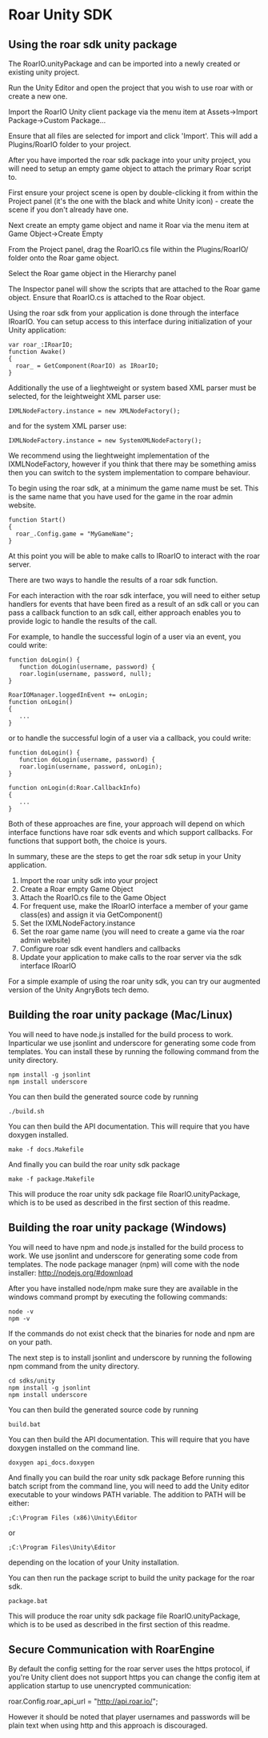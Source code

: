 # Roar Unity SDK

## Using the roar sdk unity package

The RoarIO.unityPackage and can be imported into a newly created or existing unity project.

Run the Unity Editor and open the project that you wish to use roar with or create a new one.

Import the RoarIO Unity client package via the menu item at
Assets->Import Package->Custom Package...

Ensure that all files are selected for import and click 'Import'.
This will add a Plugins/RoarIO folder to your project.

After you have imported the roar sdk package into your unity project, you will need to
setup an empty game object to attach the primary Roar script to.

First ensure your project scene is open by double-clicking it from within the Project panel (it's the
one with the black and white Unity icon) - create the scene if you don't already have one.

Next create an empty game object and name it Roar via the menu item at
Game Object->Create Empty

From the Project panel, drag the RoarIO.cs file within the Plugins/RoarIO/ folder onto the Roar game object.

Select the Roar game object in the Hierarchy panel

The Inspector panel will show the scripts that are attached to the Roar game object.
Ensure that RoarIO.cs is attached to the Roar object.

Using the roar sdk from your application is done through the interface IRoarIO.
You can setup access to this interface during initialization of your Unity application:

~~~
var roar_:IRoarIO;
function Awake()
{
  roar_ = GetComponent(RoarIO) as IRoarIO;
}
~~~

Additionally the use of a lieghtweight or system based XML parser must be selected,
for the leightweight XML parser use:

~~~
IXMLNodeFactory.instance = new XMLNodeFactory();
~~~

and for the system XML parser use:

~~~
IXMLNodeFactory.instance = new SystemXMLNodeFactory();
~~~

We recommend using the lieghtweight implementation of the IXMLNodeFactory, however
if you think that there may be something amiss then you can switch to the system
implementation to compare behaviour.

To begin using the roar sdk, at a minimum the game name must be set. This is the same
name that you have used for the game in the roar admin website.

~~~
function Start()
{
  roar_.Config.game = "MyGameName";
}
~~~

At this point you will be able to make calls to IRoarIO to interact with the roar server.

There are two ways to handle the results of a roar sdk function.

For each interaction with the roar sdk interface, you will need to either setup handlers 
for events that have been fired as a result of an sdk call or you can pass a callback 
function to an sdk call, either approach enables you to provide logic to handle the 
results of the call.

For example, to handle the successful login of a user via an event, you could write:

~~~
function doLogin() {
   function doLogin(username, password) {
   roar.login(username, password, null);
}

RoarIOManager.loggedInEvent += onLogin;
function onLogin()
{
   ...
}
~~~

or to handle the successful login of a user via a callback, you could write:

~~~
function doLogin() {
   function doLogin(username, password) {
   roar.login(username, password, onLogin);
}

function onLogin(d:Roar.CallbackInfo)
{
   ...
}
~~~

Both of these approaches are fine, your approach will depend on which interface functions
have roar sdk events and which support callbacks. For functions that support both, the
choice is yours. 

In summary, these are the steps to get the roar sdk setup in your Unity application.

1. Import the roar unity sdk into your project
2. Create a Roar empty Game Object
3. Attach the RoarIO.cs file to the Game Object
4. For frequent use, make the IRoarIO interface a member of your game class(es) and assign it via GetComponent()
5. Set the IXMLNodeFactory.instance
6. Set the roar game name (you will need to create a game via the roar admin website)
7. Configure roar sdk event handlers and callbacks
8. Update your application to make calls to the roar server via the sdk interface IRoarIO

For a simple example of using the roar unity sdk, you can try our augmented version of the Unity AngryBots tech demo.

## Building the roar unity package (Mac/Linux)

You will need to have node.js installed for the build process to work.
Inparticular we use jsonlint and underscore for generating some code from templates.
You can install these by running the following command from the unity directory.

~~~
npm install -g jsonlint
npm install underscore
~~~

You can then build the generated source code by running 

~~~
./build.sh
~~~

You can then build the API documentation. This will require that you have doxygen installed.

~~~
make -f docs.Makefile
~~~

And finally you can build the roar unity sdk package

~~~
make -f package.Makefile
~~~

This will produce the roar unity sdk package file RoarIO.unityPackage, which is to be used as described in
the first section of this readme.

## Building the roar unity package (Windows)

You will need to have npm and node.js installed for the build process to work.
We use jsonlint and underscore for generating some code from templates.
The node package manager (npm) will come with the node installer: http://nodejs.org/#download

After you have installed node/npm make sure they are available in the windows command
prompt by executing the following commands:

~~~
node -v
npm -v
~~~

If the commands do not exist check that the binaries for node and npm are on your path.

The next step is to install jsonlint and underscore by running the following npm command from the unity directory.

~~~
cd sdks/unity
npm install -g jsonlint
npm install underscore
~~~

You can then build the generated source code by running

~~~
build.bat
~~~

You can then build the API documentation. This will require that you have doxygen installed on the command line.

~~~
doxygen api_docs.doxygen
~~~

And finally you can build the roar unity sdk package
Before running this batch script from the command line, you will need to add the Unity editor executable to
your windows PATH variable. The addition to PATH will be either:

~~~
;C:\Program Files (x86)\Unity\Editor
~~~
or 
~~~
;C:\Program Files\Unity\Editor
~~~

depending on the location of your Unity installation.

You can then run the package script to build the unity package for the roar sdk.

~~~
package.bat
~~~

This will produce the roar unity sdk package file RoarIO.unityPackage, which is to be used as described in
the first section of this readme.

## Secure Communication with RoarEngine

By default the config setting for the roar server uses the https protocol, if you're Unity client does not support
https you can change the config item at application startup to use unencrypted communication:

roar.Config.roar_api_url = "http://api.roar.io/";

However it should be noted that player usernames and passwords will be plain text when using http and this approach is discouraged.
